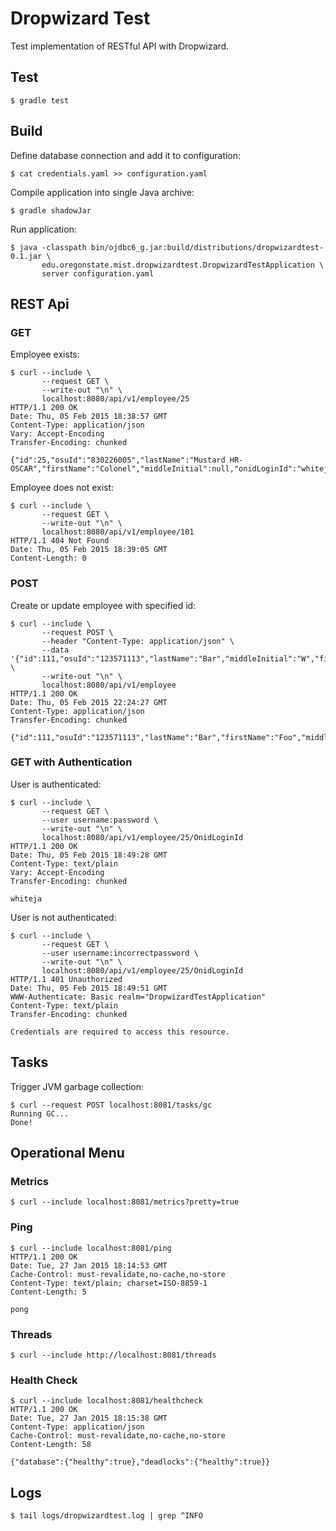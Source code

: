 # Dropwizard Test

Test implementation of RESTful API with Dropwizard.


## Test

    $ gradle test


## Build

Define database connection and add it to configuration:

    $ cat credentials.yaml >> configuration.yaml

Compile application into single Java archive:

    $ gradle shadowJar

Run application:

    $ java -classpath bin/ojdbc6_g.jar:build/distributions/dropwizardtest-0.1.jar \
           edu.oregonstate.mist.dropwizardtest.DropwizardTestApplication \
           server configuration.yaml


## REST Api

### GET

Employee exists:

    $ curl --include \
           --request GET \
           --write-out "\n" \
           localhost:8080/api/v1/employee/25
    HTTP/1.1 200 OK
    Date: Thu, 05 Feb 2015 18:38:57 GMT
    Content-Type: application/json
    Vary: Accept-Encoding
    Transfer-Encoding: chunked
    
    {"id":25,"osuId":"830226005","lastName":"Mustard HR-OSCAR","firstName":"Colonel","middleInitial":null,"onidLoginId":"whiteja","emailAddress":"cedenoj@onid.oregonstate.edu","employeeStatus":"A"}

Employee does not exist:

    $ curl --include \
           --request GET \
           --write-out "\n" \
           localhost:8080/api/v1/employee/101
    HTTP/1.1 404 Not Found
    Date: Thu, 05 Feb 2015 18:39:05 GMT
    Content-Length: 0

### POST

Create or update employee with specified id:

    $ curl --include \
           --request POST \
           --header "Content-Type: application/json" \
           --data '{"id":111,"osuId":"123571113","lastName":"Bar","middleInitial":"W","firstName":"Foo","onidLoginId":"foobar","emailAddress":"foobar@example.com","employeeStatus":"A"}' \
           --write-out "\n" \
           localhost:8080/api/v1/employee
    HTTP/1.1 200 OK
    Date: Thu, 05 Feb 2015 22:24:27 GMT
    Content-Type: application/json
    Transfer-Encoding: chunked
    
    {"id":111,"osuId":"123571113","lastName":"Bar","firstName":"Foo","middleInitial":"W","onidLoginId":"foobar","emailAddress":"foobar@example.com","employeeStatus":"A"}

### GET with Authentication

User is authenticated:

    $ curl --include \
           --request GET \
           --user username:password \
           --write-out "\n" \
           localhost:8080/api/v1/employee/25/OnidLoginId
    HTTP/1.1 200 OK
    Date: Thu, 05 Feb 2015 18:49:28 GMT
    Content-Type: text/plain
    Vary: Accept-Encoding
    Transfer-Encoding: chunked
    
    whiteja

User is not authenticated:

    $ curl --include \
           --request GET \
           --user username:incorrectpassword \
           --write-out "\n" \
           localhost:8080/api/v1/employee/25/OnidLoginId
    HTTP/1.1 401 Unauthorized
    Date: Thu, 05 Feb 2015 18:49:51 GMT
    WWW-Authenticate: Basic realm="DropwizardTestApplication"
    Content-Type: text/plain
    Transfer-Encoding: chunked
    
    Credentials are required to access this resource.


## Tasks

Trigger JVM garbage collection:

    $ curl --request POST localhost:8081/tasks/gc
    Running GC...
    Done!


## Operational Menu

### Metrics

    $ curl --include localhost:8081/metrics?pretty=true
    
### Ping

    $ curl --include localhost:8081/ping
    HTTP/1.1 200 OK
    Date: Tue, 27 Jan 2015 18:14:53 GMT
    Cache-Control: must-revalidate,no-cache,no-store
    Content-Type: text/plain; charset=ISO-8859-1
    Content-Length: 5
    
    pong

### Threads

    $ curl --include http://localhost:8081/threads

### Health Check

    $ curl --include localhost:8081/healthcheck
    HTTP/1.1 200 OK
    Date: Tue, 27 Jan 2015 18:15:38 GMT
    Content-Type: application/json
    Cache-Control: must-revalidate,no-cache,no-store
    Content-Length: 58
    
    {"database":{"healthy":true},"deadlocks":{"healthy":true}}

## Logs

    $ tail logs/dropwizardtest.log | grep ^INFO
